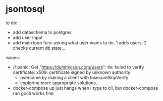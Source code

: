 # jsontosql

to do:
- add dataschema to postgres
- add user input
- add main loop func asking what user wants to do, 1 adds users, 2 checks current db state...



issues:
- // panic: Get "https://dummyjson.com/users": tls: failed to verify certificate: x509: certificate signed by unknown authority
    - overcame by making a client with InsecureSkipVerify
    - exploring more appropriate solutions...
- docker-compose up just hangs when i type to cli, but docker-compose run gocli works fine
